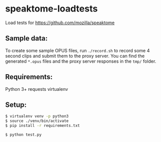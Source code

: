 # speaktome-loadtests

Load tests for https://github.com/mozilla/speaktome

## Sample data:

To create some sample OPUS files, run `./record.sh` to record some 4 second clips and submit them to the proxy server. You can find the generated `*.opus` files and the proxy server responses in the `tmp/` folder.

## Requirements:

Python 3+
requests
virtualenv

## Setup:

```sh
$ virtualenv venv -p python3
$ source ./venv/bin/activate
$ pip install -r requirements.txt

$ python test.py
```
